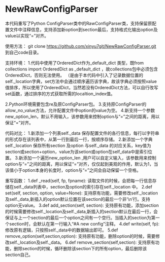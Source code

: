 NewRawConfigParser
==================

本代码重写了Python ConfigParser类中的RawConfigParser类，支持保留原配置文件中注释信息，支持添加新option到section最后，支持格式化输出option及value以实现“=”对齐。

使用方法：
git clone https://github.com/xinyu7git/NewRawConfigParser.git 到自己code目录。

支持环境：
1.代码中使用了OrderedDict作为_default_dict 类型，既from collections import OrderedDict as _default_dict ，故collections包中必须包含OrderedDict，否则无法使用。
（是由于本代码中引入了记录数据位置的self._location字典，set方法中会通过顺序遍历该字典，故该字典必须按照value值排序，所以使用了OrderedDict，当然若没有OrderedDict方法，可以自行改写set函数，通过排序的方式获取所需的localtion_index值。

2.Python环境需要包含re及原ConfigParser包。
3.支持原ConfigParser的allow_no_value方法，允许配置文件中option的value为空。
4.新支持一个参数new_option_len，默认不用输入，该参数用来控制option与“=”之间的距离，用以保证“=”对齐。

代码对比：
1.新添加一个列表self._data 保存配置文件的各行信息，每行以字符串的形式存在该列表中，从第一行到最后一行，按顺序存储。
2.新添加一个字典self._location 保存所有section 及option 与self._data 的对应关系，key值为section或section+option，value为该setion或option在self_data中是索引位置。
3.新添加一个遍历new_option_len ,用户可以自定义输入，该参数用来控制option与“=”之间的距离，用以保证“=”对齐，仅仅起到美观的作用，默认为1，当该值小于option本身的长度时，option与“=”之间会自动保留一个空格。

重写函数：
1.def _read(self, fp, fpname):
读取文件的时候，会把每一行信息存储在self._data列表中，section及option的索引存在self._location 中。
2.def set(self, section, option, value=None):
支持原有功能，需要修改self._location及self._data,新插入的option默认位置在该section的最后一个非‘\n’行。支持option无value。
3.def add_section(self, section):
支持原有功能，添加section的时候需要修改self._location及self._data,新插入的section默认在最后一行，会保证与上一个section的最后一个option之间有一个空行。当插入的section为第一个section时，会默认在第一行输入“#A new config”注释。
4.def write(self, fp):
修改原有逻辑，只按照self._data中的数据输出即可。
5.def remove_option(self,section,option):
支持原有功能，删除option的时候，需要修改self._location及self._data。
6.def remove_section(self,section):
支持原有功能，删除section的时候，循环删除该section下的所有option，最后删除该section自己。
